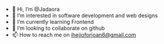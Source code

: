 - 👋 Hi, I’m @Jadaora
- 👀 I’m interested in software development and web designs
- 🌱 I’m currently learning Frontend
- 💞️ I’m looking to collaborate on github
- 📫 How to reach me on ihejioforjoan6@gmail.com

<!---
Jadaora/Jadaora is a ✨ special ✨ repository because its `README.md` (this file) appears on your GitHub profile.
You can click the Preview link to take a look at your changes.
--->

